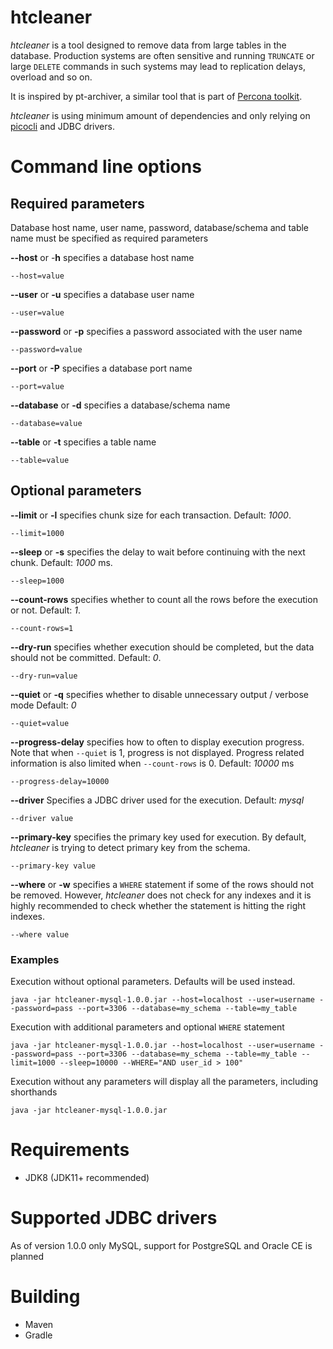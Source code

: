 # htcleaner

*htcleaner* is a tool designed to remove data from large tables in the database. 
Production systems are often sensitive and running `TRUNCATE` or large `DELETE` commands in such systems may lead to replication delays, overload and so on.

It is inspired by pt-archiver, a similar tool that is part of [Percona toolkit](http://www.percona.com/).  

*htcleaner* is using minimum amount of dependencies and only relying on [picocli](https://picocli.info/) and JDBC drivers.

# Command line options

## Required parameters

Database host name, user name, password, database/schema and table name must be specified as required parameters

**--host** or -**h** specifies a database host name
~~~
--host=value
~~~

**--user** or **-u** specifies a database user name
~~~
--user=value
~~~

**--password** or **-p** specifies a password associated with the user name
~~~
--password=value
~~~

**--port** or **-P** specifies a database port name
~~~
--port=value
~~~

**--database** or **-d** specifies a database/schema name
~~~
--database=value
~~~

**--table** or **-t** specifies a table name
~~~
--table=value
~~~

## Optional parameters

**--limit** or **-l** specifies chunk size for each transaction. Default: *1000*.
~~~
--limit=1000
~~~

**--sleep** or **-s** specifies the delay to wait before continuing with the next chunk. Default: *1000* ms.
~~~
--sleep=1000
~~~

**--count-rows** specifies whether to count all the rows before the execution or not. Default: *1*.
~~~
--count-rows=1
~~~

**--dry-run** specifies whether execution should be completed, but the data should not be committed. Default: *0*.
~~~
--dry-run=value
~~~

**--quiet** or **-q** specifies whether to disable unnecessary output / verbose mode Default: *0*
~~~
--quiet=value
~~~

**--progress-delay** specifies how to often to display execution progress. Note that when `--quiet` is 1, progress is not displayed. 
Progress related information is also limited when `--count-rows` is 0. Default: *10000* ms
~~~
--progress-delay=10000
~~~

**--driver** Specifies a JDBC driver used for the execution. Default: *mysql*
~~~
--driver value
~~~

**--primary-key** specifies the primary key used for execution. By default, *htcleaner* is trying to detect primary key from the schema. 
~~~
--primary-key value
~~~

**--where** or **-w** specifies a `WHERE` statement if some of the rows should not be removed. 
However, *htcleaner* does not check for any indexes and it is highly recommended to check whether the statement is hitting the right indexes.
~~~
--where value
~~~

###  Examples

Execution without optional parameters. Defaults will be used instead.
~~~
java -jar htcleaner-mysql-1.0.0.jar --host=localhost --user=username --password=pass --port=3306 --database=my_schema --table=my_table
~~~

Execution with additional parameters and optional `WHERE` statement

~~~
java -jar htcleaner-mysql-1.0.0.jar --host=localhost --user=username --password=pass --port=3306 --database=my_schema --table=my_table --limit=1000 --sleep=10000 --WHERE="AND user_id > 100"
~~~

Execution without any parameters will display all the parameters, including shorthands
~~~
java -jar htcleaner-mysql-1.0.0.jar
~~~

# Requirements
* JDK8 (JDK11+ recommended)

# Supported JDBC drivers
As of version 1.0.0 only MySQL, support for PostgreSQL and Oracle CE is planned

# Building
* Maven
* Gradle